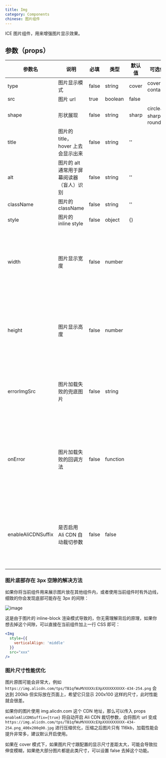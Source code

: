 ```yaml
---
title: Img
category: Components
chinese: 图片组件
---
```


ICE 图片组件，用来增强图片显示效果。

## 参数（props）

| 参数名 | 说明 | 必填 | 类型 | 默认值 | 可选值 | 备注 |
|-------|-----|-----|-----|-------|--------|-----|
| type | 图片显示模式 | false | string | cover | cover、contain | |
| src | 图片 url | true | boolean | false | | |
| shape | 形状展现 | false | string | sharp | circle、sharp、rounded | |
| title | 图片的 title，hover 上去会显示出来 | false | string | '' | | |
| alt | 图片的 alt 通常用于屏幕阅读器（盲人）识别 | false | string | '' | | |
| className | 图片的 className | false | string | '' | | |
| style | 图片的 inline style | false | object | {} | | |
| width | 图片显示宽度 | false | number | | | 计算图片必需，不传则表现形式等同于普通 img 标签。 |
| height | 图片显示高度 | false | number | | | 计算图片必需，不传则表现形式等同于普通 img 标签。 |
| errorImgSrc | 图片加载失败的兜底图片 | false | string | | | 如果图片加载失败，那么将用这张图来代替 |
| onError | 图片加载失败的回调方法 | false | function | | | 如果图片加载失败，那么将执行这个 callback 让你添加一些容错逻辑 |
| enableAliCDNSuffix | 是否启用 Ali CDN 自动裁切参数 | false | false | | | 如果在 cover 模式下，图片高度太高可能会拉伸的比较模糊 |

### 图片底部存在 3px 空隙的解决方法

如果你将当前组件用来展示图片放在其他组件内，或者使用当前组件时有外边线，细致的你会发现底部可能存在 3px 的间隙：

![image](http://git.cn-hangzhou.oss.aliyun-inc.com/uploads/ice-components/ice-add-video/a02c7c20435905f1d13e7d3e7d61f7b7/image.png)

这是由于图片的 inline-block 渲染模式导致的，你无需理解背后的原理，如果你想去掉这个间隙，可以直接在当前组件加上一行 CSS 即可：

`````jsx
<Img
  style={{
    verticalAlign: 'middle'
  }}
  src="xxx"
/>
`````

### 图片尺寸性能优化

图片原图可能会非常大，例如 `https://img.alicdn.com/tps/TB1qfWuMVXXXXcEXpXXXXXXXXXX-434-254.png` 会达到 200kb 但实际放在页面上，希望它只显示 200x100 这样的尺寸，此时性能就会很差。

如果你的图片使用 img.alicdn.com 这个 CDN 地址，那么可以传入 props `enableAliCDNSuffix={true}` 将自动开启 Ali CDN 裁切参数，会将图片 url 变成 `https://img.alicdn.com/tps/TB1qfWuMVXXXXcEXpXXXXXXXXXX-434-254.png_400x200q90.jpg` 进行压缩优化，压缩之后图片只有 116kb，加载性能会提升非常多，建议默认开启使用。

如果在 cover 模式下，如果图片尺寸跟配置的显示尺寸差距太大，可能会导致拉伸变模糊，如果绝大部分图片都是此类尺寸，可以设置 false 去掉这个功能。
